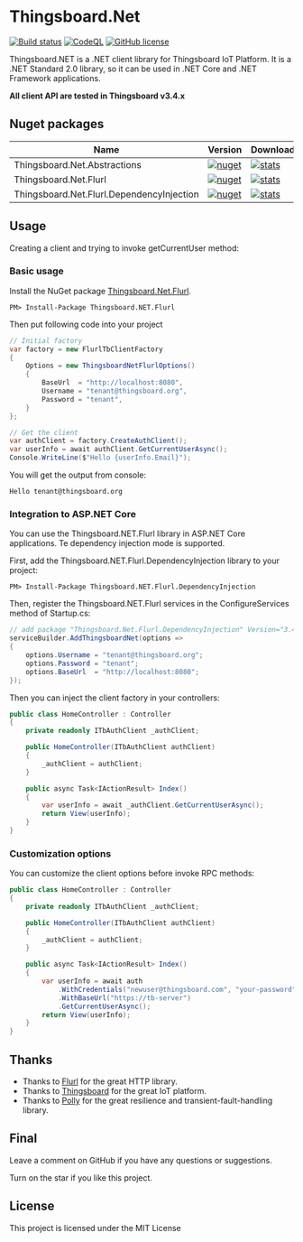 # Thingsboard.Net
[![Build status](https://ci.appveyor.com/api/projects/status/evbtetf22sxxrph7?svg=true)](https://ci.appveyor.com/project/nepton/thingsboard-net)
[![CodeQL](https://github.com/nepton/Thingsboard.Net/actions/workflows/codeql.yml/badge.svg)](https://github.com/nepton/Thingsboard.Net/actions/workflows/codeql.yml)
[![GitHub license](https://img.shields.io/badge/license-MIT-blue.svg)](https://github.com/nepton/Thingsboard.Net/blob/master/LICENSE)  

Thingsboard.NET is a .NET client library for Thingsboard IoT Platform. It is a .NET Standard 2.0 library, so it can be used in .NET Core and .NET Framework applications.

**All client API are tested in Thingsboard v3.4.x**

## Nuget packages
| Name                                      | Version                                                                                                                                                             | Downloads                                                                                                                                                            |
|-------------------------------------------|---------------------------------------------------------------------------------------------------------------------------------------------------------------------|----------------------------------------------------------------------------------------------------------------------------------------------------------------------|
| Thingsboard.Net.Abstractions              | [![nuget](https://img.shields.io/nuget/v/Thingsboard.Net.Abstractions.svg)](https://www.nuget.org/packages/Thingsboard.Net.Abstractions/)                           | [![stats](https://img.shields.io/nuget/dt/Thingsboard.Net.Abstractions.svg)](https://www.nuget.org/packages/Thingsboard.Net.Abstractions/)                           |
| Thingsboard.Net.Flurl                     | [![nuget](https://img.shields.io/nuget/v/Thingsboard.Net.Flurl.svg)](https://www.nuget.org/packages/Thingsboard.Net.Flurl/)                                         | [![stats](https://img.shields.io/nuget/dt/Thingsboard.Net.Flurl.svg)](https://www.nuget.org/packages/Thingsboard.Net.Flurl/)                                         |
| Thingsboard.Net.Flurl.DependencyInjection | [![nuget](https://img.shields.io/nuget/v/Thingsboard.Net.Flurl.DependencyInjection.svg)](https://www.nuget.org/packages/Thingsboard.Net.Flurl.DependencyInjection/) | [![stats](https://img.shields.io/nuget/dt/Thingsboard.Net.Flurl.DependencyInjection.svg)](https://www.nuget.org/packages/Thingsboard.Net.Flurl.DependencyInjection/) |

## Usage
Creating a client and trying to invoke getCurrentUser method:

### Basic usage

Install the NuGet package [Thingsboard.Net.Flurl](https://www.nuget.org/packages/Thingsboard.NET.Flurl/).

```
PM> Install-Package Thingsboard.NET.Flurl
```

Then put following code into your project

```csharp
// Initial factory
var factory = new FlurlTbClientFactory
{
    Options = new ThingsboardNetFlurlOptions()
    {
        BaseUrl  = "http://localhost:8080",
        Username = "tenant@thingsboard.org",
        Password = "tenant",
    }
};

// Get the client
var authClient = factory.CreateAuthClient();
var userInfo = await authClient.GetCurrentUserAsync();
Console.WriteLine($"Hello {userInfo.Email}");
```

You will get the output from console:
```
Hello tenant@thingsboard.org
```

### Integration to ASP.NET Core
You can use the Thingsboard.NET.Flurl library in ASP.NET Core applications. Te dependency injection mode is supported.

First, add the Thingsboard.NET.Flurl.DependencyInjection library to your project:

```
PM> Install-Package Thingsboard.NET.Flurl.DependencyInjection
```

Then, register the Thingsboard.NET.Flurl services in the ConfigureServices method of Startup.cs:

```csharp
// add package "Thingsboard.Net.Flurl.DependencyInjection" Version="3.4.1.1"
serviceBuilder.AddThingsboardNet(options =>
{
    options.Username = "tenant@thingsboard.org";
    options.Password = "tenant";
    options.BaseUrl  = "http://localhost:8080";
});
```

Then you can inject the client factory in your controllers:

```csharp
public class HomeController : Controller
{
    private readonly ITbAuthClient _authClient;

    public HomeController(ITbAuthClient authClient)
    {
        _authClient = authClient;
    }

    public async Task<IActionResult> Index()
    {
        var userInfo = await _authClient.GetCurrentUserAsync();
        return View(userInfo);
    }
}
```

### Customization options
You can customize the client options before invoke RPC methods:

```csharp
public class HomeController : Controller
{
    private readonly ITbAuthClient _authClient;

    public HomeController(ITbAuthClient authClient)
    {
        _authClient = authClient;
    }

    public async Task<IActionResult> Index()
    {
        var userInfo = await auth
            .WithCredentials("newuser@thingsboard.com", "your-password")
            .WithBaseUrl("https://tb-server")
            .GetCurrentUserAsync();
        return View(userInfo);
    }
}
```
## Thanks
* Thanks to [Flurl](https://flurl.dev/) for the great HTTP library.
* Thanks to [Thingsboard](https://thingsboard.io/) for the great IoT platform.
* Thanks to [Polly](https://github.com/App-vNext/Polly) for the great resilience and transient-fault-handling library.

## Final
Leave a comment on GitHub if you have any questions or suggestions.

Turn on the star if you like this project.

## License
This project is licensed under the MIT License
